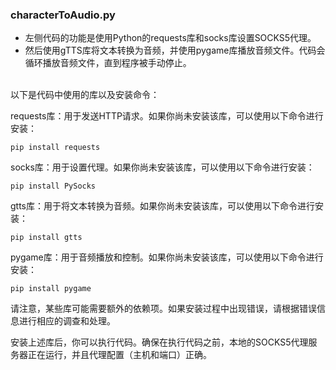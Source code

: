 ### characterToAudio.py
- 左侧代码的功能是使用Python的requests库和socks库设置SOCKS5代理。
- 然后使用gTTS库将文本转换为音频，并使用pygame库播放音频文件。代码会循环播放音频文件，直到程序被手动停止。  
<br>
以下是代码中使用的库以及安装命令： 

requests库：用于发送HTTP请求。如果你尚未安装该库，可以使用以下命令进行安装： 
```
pip install requests 
```
socks库：用于设置代理。如果你尚未安装该库，可以使用以下命令进行安装：
```
pip install PySocks
```
gtts库：用于将文本转换为音频。如果你尚未安装该库，可以使用以下命令进行安装：
```
pip install gtts
```
pygame库：用于音频播放和控制。如果你尚未安装该库，可以使用以下命令进行安装：
```
pip install pygame
```
请注意，某些库可能需要额外的依赖项。如果安装过程中出现错误，请根据错误信息进行相应的调查和处理。

安装上述库后，你可以执行代码。确保在执行代码之前，本地的SOCKS5代理服务器正在运行，并且代理配置（主机和端口）正确。
